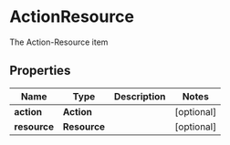 

# ActionResource

The Action-Resource item

## Properties

Name | Type | Description | Notes
------------ | ------------- | ------------- | -------------
**action** | **Action** |  |  [optional]
**resource** | **Resource** |  |  [optional]




